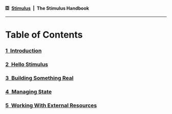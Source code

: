 #### [<img src="../assets/logo.svg" width="12" height="12" alt="Stimulus">](../README.md) [Stimulus](../README.md) | The Stimulus Handbook

---

# Table of Contents

### [1 Introduction](01_introduction.md)

### [2 Hello Stimulus](02_hello_stimulus.md)

### [3 Building Something Real](03_building_something_real.md)

### [4 Managing State](04_managing_state.md)

### [5 Working With External Resources](05_working_with_external_resources.md)

